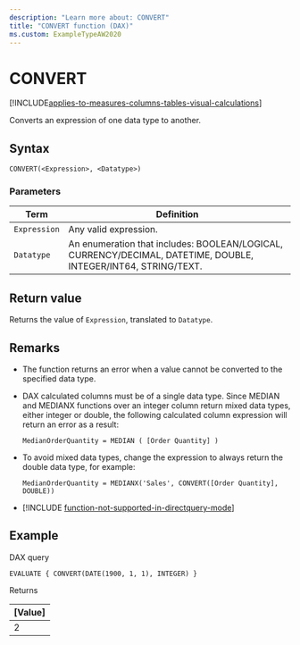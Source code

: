 ```yaml
---
description: "Learn more about: CONVERT"
title: "CONVERT function (DAX)"
ms.custom: ExampleTypeAW2020
---
```

# CONVERT

[!INCLUDE[applies-to-measures-columns-tables-visual-calculations](includes/applies-to-measures-columns-tables-visual-calculations.md)]

Converts an expression of one data type to another.

## Syntax

```dax
CONVERT(<Expression>, <Datatype>)
```

### Parameters

|Term|Definition|
|--------|--------------|
|`Expression`|Any valid expression.|
|`Datatype`|An enumeration that includes: BOOLEAN/LOGICAL, CURRENCY/DECIMAL, DATETIME, DOUBLE, INTEGER/INT64, STRING/TEXT.|

## Return value

Returns the value of `Expression`, translated to `Datatype`.

## Remarks

- The function returns an error when a value cannot be converted to the specified data type.

- DAX calculated columns must be of a single data type. Since MEDIAN and MEDIANX functions over an integer column return mixed data types, either integer or double, the following calculated column expression will return an error as a result: 
    ```dax
    MedianOrderQuantity = MEDIAN ( [Order Quantity] )
    ```

- To avoid mixed data types, change the expression to always return the double data type, for example:
    ```dax
    MedianOrderQuantity = MEDIANX('Sales', CONVERT([Order Quantity], DOUBLE))
    ```

- [!INCLUDE [function-not-supported-in-directquery-mode](includes/function-not-supported-in-directquery-mode.md)]

## Example

DAX query

```dax
EVALUATE { CONVERT(DATE(1900, 1, 1), INTEGER) }
```

Returns

|[Value]  |
|---------|
|2     |
